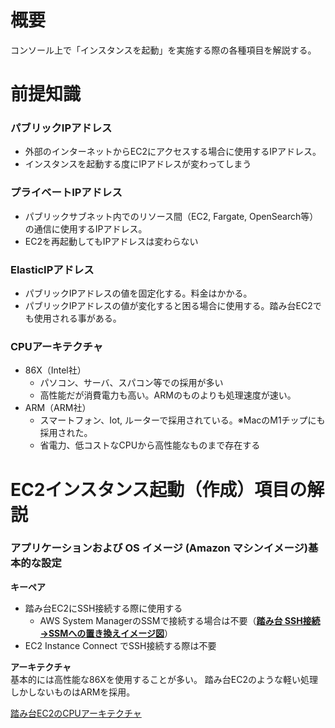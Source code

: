 # 概要
コンソール上で「インスタンスを起動」を実施する際の各種項目を解説する。  

# 前提知識
### パブリックIPアドレス
- 外部のインターネットからEC2にアクセスする場合に使用するIPアドレス。
- インスタンスを起動する度にIPアドレスが変わってしまう

### プライベートIPアドレス
- パブリックサブネット内でのリソース間（EC2, Fargate, OpenSearch等）の通信に使用するIPアドレス。
- EC2を再起動してもIPアドレスは変わらない
  
### ElasticIPアドレス
- パブリックIPアドレスの値を固定化する。料金はかかる。
- パブリックIPアドレスの値が変化すると困る場合に使用する。踏み台EC2でも使用される事がある。

### CPUアーキテクチャ
- 86X（Intel社）
  - パソコン、サーバ、スパコン等での採用が多い
  - 高性能だが消費電力も高い。ARMのものよりも処理速度が速い。
- ARM（ARM社）
  - スマートフォン、Iot, ルーターで採用されている。※MacのM1チップにも採用された。
  - 省電力、低コストなCPUから高性能なものまで存在する

# EC2インスタンス起動（作成）項目の解説
### アプリケーションおよび OS イメージ (Amazon マシンイメージ)基本的な設定

**キーペア**  
- 踏み台EC2にSSH接続する際に使用する
  - AWS System ManagerのSSMで接続する場合は不要（[**踏み台 SSH接続→SSMへの置き換えイメージ図**](https://medium.com/eureka-engineering/started-to-use-ssm-session-manager-49dcd1e867a6)）
- EC2 Instance Connect でSSH接続する際は不要

**アーキテクチャ**  
基本的には高性能な86Xを使用することが多い。
踏み台EC2のような軽い処理しかしないものはARMを採用。

[踏み台EC2のCPUアーキテクチャ](https://www.skyarch.net/blog/aws-ec2%E3%81%A7arm64%E3%81%AE%E5%90%91%E3%81%8D%E4%B8%8D%E5%90%91%E3%81%8D%E3%81%AB%E3%81%A4%E3%81%84%E3%81%A6/)

